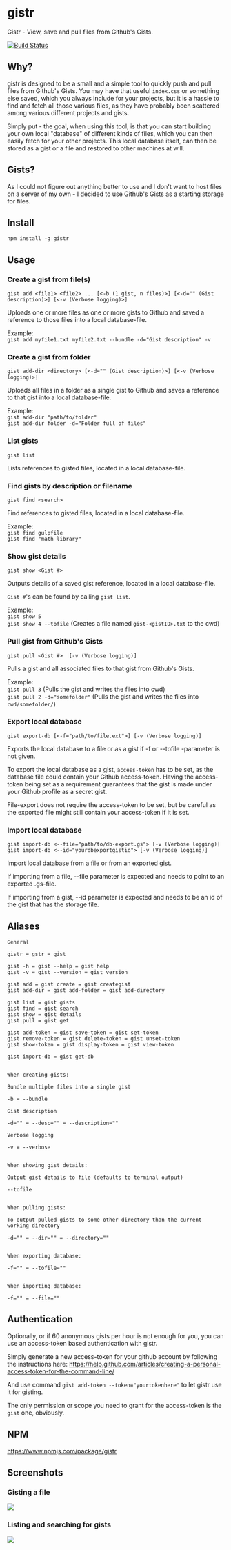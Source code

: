 # gistr

Gistr - View, save and pull files from Github's Gists.

[![Build Status](https://travis-ci.com/ahvonenj/gistr.svg?token=CTLNy9ndTqFfFx23p9q1&branch=master)](https://travis-ci.com/ahvonenj/gistr)

## Why?

gistr is designed to be a small and a simple tool to quickly push and pull files from Github's Gists. You may have that useful `index.css` or something else saved, which you always include for your projects, but it is a hassle to find and fetch all those various files, as they have probably been scattered among various different projects and gists.

Simply put - the goal, when using this tool, is that you can start building your own local "database" of different kinds of files, which you can then easily fetch for your other projects. This local database itself, can then be stored as a gist or a file and restored to other machines at will.

## Gists?

As I could not figure out anything better to use and I don't want to host files on a server of my own - I decided to use Github's Gists as a starting storage for files.

## Install

`npm install -g gistr`

## Usage

### Create a gist from file(s)

`gist add <file1> <file2> ... [<-b (1 gist, n files)>] [<-d="" (Gist description)>] [<-v (Verbose logging)>]`

Uploads one or more files as one or more gists to Github and saved a reference to those files into a local database-file.

Example:  
`gist add myfile1.txt myfile2.txt --bundle -d="Gist description" -v`

### Create a gist from folder

`gist add-dir <directory> [<-d="" (Gist description)>] [<-v (Verbose logging)>]`

Uploads all files in a folder as a single gist to Github and saves a reference to that gist into a local database-file.

Example:  
`gist add-dir "path/to/folder"`  
`gist add-dir folder -d="Folder full of files"`

### List gists

`gist list`

Lists references to gisted files, located in a local database-file.

### Find gists by description or filename

`gist find <search>`

Find references to gisted files, located in a local database-file.

Example:  
`gist find gulpfile`  
`gist find "math library"`

### Show gist details

`gist show <Gist #>`

Outputs details of a saved gist reference, located in a local database-file.

`Gist #`'s can be found by calling `gist list`.

Example:  
`gist show 5`  
`gist show 4 --tofile` (Creates a file named `gist-<gistID>.txt` to the cwd)

### Pull gist from Github's Gists

`gist pull <Gist #>  [-v (Verbose logging)]`

Pulls a gist and all associated files to that gist from Github's Gists.

Example:  
`gist pull 3` (Pulls the gist and writes the files into cwd)  
`gist pull 2 -d="somefolder"` (Pulls the gist and writes the files into `cwd/somefolder/`)

### Export local database

`gist export-db [<-f="path/to/file.ext">] [-v (Verbose logging)]`

Exports the local database to a file or as a gist if -f or --tofile -parameter is not given.

To export the local database as a gist, `access-token` has to be set, as the database file could contain your Github access-token. Having the access-token being set as a requirement guarantees that the gist is made under your Github profile as a secret gist.

File-export does not require the access-token to be set, but be careful as the exported file might still contain your access-token if it is set.

### Import local database

`gist import-db <--file="path/to/db-export.gs"> [-v (Verbose logging)]`  
`gist import-db <--id="yourdbexportgistid"> [-v (Verbose logging)]`

Import local database from a file or from an exported gist. 

If importing from a file, --file parameter is expected and needs to point to an exported .gs-file.

If importing from a gist, --id parameter is expected and needs to be an id of the gist that has the storage file.

## Aliases

```
General

gistr = gstr = gist

gist -h = gist --help = gist help
gist -v = gist --version = gist version

gist add = gist create = gist creategist
gist add-dir = gist add-folder = gist add-directory

gist list = gist gists
gist find = gist search
gist show = gist details
gist pull = gist get

gist add-token = gist save-token = gist set-token
gist remove-token = gist delete-token = gist unset-token
gist show-token = gist display-token = gist view-token

gist import-db = gist get-db


When creating gists:

Bundle multiple files into a single gist

-b = --bundle

Gist description

-d="" = --desc="" = --description=""

Verbose logging

-v = --verbose


When showing gist details:

Output gist details to file (defaults to terminal output)

--tofile


When pulling gists:

To output pulled gists to some other directory than the current working directory

-d="" = --dir="" = --directory=""


When exporting database:

-f="" = --tofile=""


When importing database:

-f="" = --file=""

```

## Authentication

Optionally, or if 60 anonymous gists per hour is not enough for you, you can use an access-token based authentication with gistr.

Simply generate a new access-token for your github account by following the instructions here: https://help.github.com/articles/creating-a-personal-access-token-for-the-command-line/

And use command `gist add-token --token="yourtokenhere"` to let gistr use it for gisting.

The only permission or scope you need to grant for the access-token is the `gist` one, obviously.

## NPM

https://www.npmjs.com/package/gistr

## Screenshots

### Gisting a file

![](https://i.imgur.com/cYEm3PT.png)

### Listing and searching for gists

![](https://i.imgur.com/cjLARbF.png)

